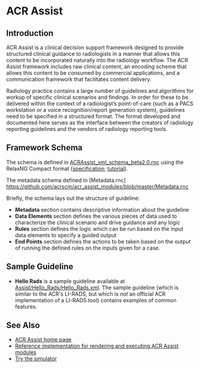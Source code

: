 # ACR Assist

## Introduction

ACR Assist is a clinical decision support framework designed to provide structured clinical guidance to radiologists in a manner that allows this content to be incorporated naturally into the radiology workflow. The ACR Assist framework includes raw clinical content, an encoding scheme that allows this content to be consumed by commercial applications, and a communication framework that facilitates content delivery.

Radiology practice contains a large number of guidelines and algorithms for workup of specific clinical scenarios and findings. In order for these to be delivered within the context of a radiologist’s point-of-care (such as a PACS workstation or a voice recognition/report generation system), guidelines need to be specified in a structured format. The format developed and documented here serves as the interface between the creators of radiology reporting guidelines and the vendors of radiology reporting tools.

## Framework Schema

The schema is defined in [ACRAssist_xml_schema_beta2.0.rnc](https://github.com/acrscm/acr_assist_modules/blob/master/ACRAssist_xml_schema_beta2.0.rnc) using the RelaxNG Compact format ([specification](http://relaxng.org/compact-20021121.html); [tutorial](http://relaxng.org/compact-tutorial-20030326.html)).

The metadata schema defined in [Metadata.rnc] https://github.com/acrscm/acr_assist_modules/blob/master/Metadata.rnc

Briefly, the schema lays out the structure of guideline:
- **Metadata** section contains descriptive information about the guideline
- **Data Elements** section defines the various pieces of data used to characterize the clinical scenario and drive guidance and any logic
- **Rules** section defines the logic which can be run based on the input data elements to specify a guided output
- **End Points** section defines the actions to be taken based on the output of running the defined rules on the inputs given for a case.

## Sample Guideline

- **Hello Rads** is a sample guideline available at [Assist/Hello_Rads/Hello_Rads.xml](https://github.com/acrscm/acr_assist_modules/tree/master/Assist/Hello_Rads). The sample guideline (which is similar to the ACR's LI-RADS, but which is *not* an official ACR implementation of a LI-RADS tool) contains examples of common features.

## See Also

- [ACR Assist home page](https://www.acr.org/Practice-Management-Quality-Informatics/Informatics/Structured-Content)
- [Reference implementation for rendering and executing ACR Assist modules](https://github.com/acrscm/acr_assist_simulator_control)
- [Try the simulator](https://assist.acr.org/simulator/)



